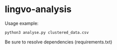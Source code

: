 # lingvo-analysis

Usage example:
```shell
python3 analyse.py clustered_data.csv
```

Be sure to resolve dependencies (requirements.txt)
